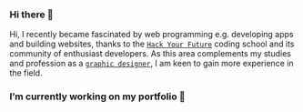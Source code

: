 ### Hi there 👋

Hi, I recently became fascinated by web programming e.g. developing apps
and building websites, thanks to the <a href="https://www.hackyourfuture.net/" target="_blank"> `Hack Your Future`</a> coding school and
its community of enthusiast developers.
As this area complements my studies and profession as a <a href="https://www.behance.net/rabee" target="_blank"> `graphic designer`</a>,
I am keen to gain more experience in the field.

### I’m currently working on my portfolio 🌱

<!--
**rabrad/rabrad** is a ✨ _special_ ✨ repository because its `README.md` (this file) appears on your GitHub profile.

Here are some ideas to get you started:

- 🔭 I’m currently working on ...
- 🌱 I’m currently learning ...
- 👯 I’m looking to collaborate on ...
- 🤔 I’m looking for help with ...
- 💬 Ask me about ...
- 📫 How to reach me: ...
- 😄 Pronouns: ...
- ⚡ Fun fact: ...
-->
